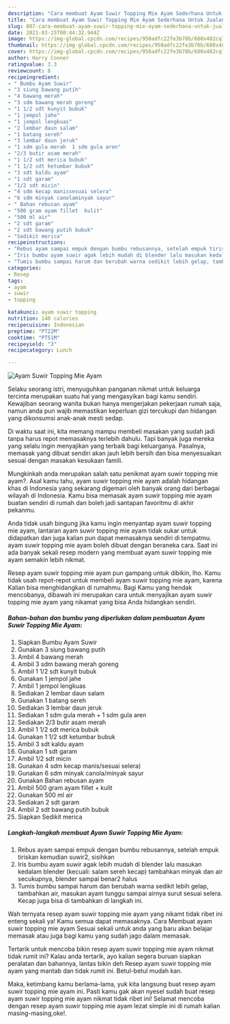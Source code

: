 ```yaml
---
description: "Cara membuat Ayam Suwir Topping Mie Ayam Sederhana Untuk Jualan"
title: "Cara membuat Ayam Suwir Topping Mie Ayam Sederhana Untuk Jualan"
slug: 807-cara-membuat-ayam-suwir-topping-mie-ayam-sederhana-untuk-jualan
date: 2021-03-15T00:44:32.944Z
image: https://img-global.cpcdn.com/recipes/950adfc22fe3b78b/680x482cq70/ayam-suwir-topping-mie-ayam-foto-resep-utama.jpg
thumbnail: https://img-global.cpcdn.com/recipes/950adfc22fe3b78b/680x482cq70/ayam-suwir-topping-mie-ayam-foto-resep-utama.jpg
cover: https://img-global.cpcdn.com/recipes/950adfc22fe3b78b/680x482cq70/ayam-suwir-topping-mie-ayam-foto-resep-utama.jpg
author: Harry Conner
ratingvalue: 3.3
reviewcount: 8
recipeingredient:
- " Bumbu Ayam Suwir"
- "3 siung bawang putih"
- "4 bawang merah"
- "3 sdm bawang merah goreng"
- "1 1/2 sdt kunyit bubuk"
- "1 jempol jahe"
- "1 jempol lengkuas"
- "2 lembar daun salam"
- "1 batang sereh"
- "3 lembar daun jeruk"
- "1 sdm gula merah  1 sdm gula aren"
- "2/3 butir asam merah"
- "1 1/2 sdt merica bubuk"
- "1 1/2 sdt ketumbar bubuk"
- "3 sdt kaldu ayam"
- "1 sdt garam"
- "1/2 sdt micin"
- "4 sdm kecap manissesuai selera"
- "6 sdm minyak canolaminyak sayur"
- " Bahan rebusan ayam"
- "500 gram ayam fillet  kulit"
- "500 ml air"
- "2 sdt garam"
- "2 sdt bawang putih bubuk"
- "Sedikit merica"
recipeinstructions:
- "Rebus ayam sampai empuk dengan bumbu rebusannya, setelah empuk tiriskan kemudian suwir2, sisihkan"
- "Iris bumbu ayam suwir agak lebih mudah di blender lalu masukan kedalam blender (kecuali: salam sereh kecap) tambahkan minyak dan air secukupnya, blender sampai benar2 halus"
- "Tumis bumbu sampai harum dan berubah warna sedikit lebih gelap, tambahkan air, masukan ayam tunggu sampai airnya surut sesuai selera. Kecap juga bisa di tambahkan di langkah ini."
categories:
- Resep
tags:
- ayam
- suwir
- topping

katakunci: ayam suwir topping 
nutrition: 140 calories
recipecuisine: Indonesian
preptime: "PT22M"
cooktime: "PT51M"
recipeyield: "3"
recipecategory: Lunch

---
```



![Ayam Suwir Topping Mie Ayam](https://img-global.cpcdn.com/recipes/950adfc22fe3b78b/680x482cq70/ayam-suwir-topping-mie-ayam-foto-resep-utama.jpg)

Selaku seorang istri, menyuguhkan panganan nikmat untuk keluarga tercinta merupakan suatu hal yang mengasyikan bagi kamu sendiri. Kewajiban seorang  wanita bukan hanya mengerjakan pekerjaan rumah saja, namun anda pun wajib memastikan keperluan gizi tercukupi dan hidangan yang dikonsumsi anak-anak mesti sedap.

Di waktu  saat ini, kita memang mampu membeli masakan yang sudah jadi tanpa harus repot memasaknya terlebih dahulu. Tapi banyak juga mereka yang selalu ingin menyajikan yang terbaik bagi keluarganya. Pasalnya, memasak yang dibuat sendiri akan jauh lebih bersih dan bisa menyesuaikan sesuai dengan masakan kesukaan famili. 



Mungkinkah anda merupakan salah satu penikmat ayam suwir topping mie ayam?. Asal kamu tahu, ayam suwir topping mie ayam adalah hidangan khas di Indonesia yang sekarang digemari oleh banyak orang dari berbagai wilayah di Indonesia. Kamu bisa memasak ayam suwir topping mie ayam buatan sendiri di rumah dan boleh jadi santapan favoritmu di akhir pekanmu.

Anda tidak usah bingung jika kamu ingin menyantap ayam suwir topping mie ayam, lantaran ayam suwir topping mie ayam tidak sukar untuk didapatkan dan juga kalian pun dapat memasaknya sendiri di tempatmu. ayam suwir topping mie ayam boleh dibuat dengan beraneka cara. Saat ini ada banyak sekali resep modern yang membuat ayam suwir topping mie ayam semakin lebih nikmat.

Resep ayam suwir topping mie ayam pun gampang untuk dibikin, lho. Kamu tidak usah repot-repot untuk membeli ayam suwir topping mie ayam, karena Kalian bisa menghidangkan di rumahmu. Bagi Kamu yang hendak mencobanya, dibawah ini merupakan cara untuk menyajikan ayam suwir topping mie ayam yang nikamat yang bisa Anda hidangkan sendiri.

<!--inarticleads1-->

##### Bahan-bahan dan bumbu yang diperlukan dalam pembuatan Ayam Suwir Topping Mie Ayam:

1. Siapkan  Bumbu Ayam Suwir
1. Gunakan 3 siung bawang putih
1. Ambil 4 bawang merah
1. Ambil 3 sdm bawang merah goreng
1. Ambil 1 1/2 sdt kunyit bubuk
1. Gunakan 1 jempol jahe
1. Ambil 1 jempol lengkuas
1. Sediakan 2 lembar daun salam
1. Gunakan 1 batang sereh
1. Sediakan 3 lembar daun jeruk
1. Sediakan 1 sdm gula merah + 1 sdm gula aren
1. Sediakan 2/3 butir asam merah
1. Ambil 1 1/2 sdt merica bubuk
1. Gunakan 1 1/2 sdt ketumbar bubuk
1. Ambil 3 sdt kaldu ayam
1. Gunakan 1 sdt garam
1. Ambil 1/2 sdt micin
1. Gunakan 4 sdm kecap manis/sesuai selera)
1. Gunakan 6 sdm minyak canola/minyak sayur
1. Gunakan  Bahan rebusan ayam
1. Ambil 500 gram ayam fillet + kulit
1. Gunakan 500 ml air
1. Sediakan 2 sdt garam
1. Ambil 2 sdt bawang putih bubuk
1. Siapkan Sedikit merica




<!--inarticleads2-->

##### Langkah-langkah membuat Ayam Suwir Topping Mie Ayam:

1. Rebus ayam sampai empuk dengan bumbu rebusannya, setelah empuk tiriskan kemudian suwir2, sisihkan
1. Iris bumbu ayam suwir agak lebih mudah di blender lalu masukan kedalam blender (kecuali: salam sereh kecap) tambahkan minyak dan air secukupnya, blender sampai benar2 halus
1. Tumis bumbu sampai harum dan berubah warna sedikit lebih gelap, tambahkan air, masukan ayam tunggu sampai airnya surut sesuai selera. Kecap juga bisa di tambahkan di langkah ini.




Wah ternyata resep ayam suwir topping mie ayam yang nikamt tidak ribet ini enteng sekali ya! Kamu semua dapat memasaknya. Cara Membuat ayam suwir topping mie ayam Sesuai sekali untuk anda yang baru akan belajar memasak atau juga bagi kamu yang sudah jago dalam memasak.

Tertarik untuk mencoba bikin resep ayam suwir topping mie ayam nikmat tidak rumit ini? Kalau anda tertarik, ayo kalian segera buruan siapkan peralatan dan bahannya, lantas bikin deh Resep ayam suwir topping mie ayam yang mantab dan tidak rumit ini. Betul-betul mudah kan. 

Maka, ketimbang kamu berlama-lama, yuk kita langsung buat resep ayam suwir topping mie ayam ini. Pasti kamu gak akan nyesel sudah buat resep ayam suwir topping mie ayam nikmat tidak ribet ini! Selamat mencoba dengan resep ayam suwir topping mie ayam lezat simple ini di rumah kalian masing-masing,oke!.

